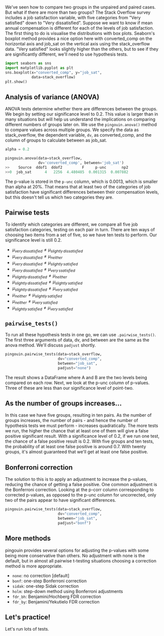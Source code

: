 We've seen how to compare two groups in the unpaired and paired cases. But what if there are more than two groups? The Stack Overflow survey includes a job satisfaction variable, with five categories from "Very satisfied" down to "Very dissatisfied". Suppose we want to know if mean annual compensation is different for each of the levels of job satisfaction. The first thing to do is visualise the distributions with box plots. Seaborn's boxplot method provides a nice option here with converted_comp on the horizontal axis and job_sat on the vertical axis using the stack_overflow data. "Very satisfied" looks slightly higher than the others, but to see if they are significantly different, we'll need to use hypothesis tests.
```Python
import seaborn as sns
import matplotlib.pyplot as plt
sns.boxplot(x="converted_comp", y="job_sat",
			data=stack_overflow)
plt.show()
```
## Analysis of variance (ANOVA)
ANOVA tests determine whether there are differences between the groups. We begin by setting our significance level to 0.2. This value is larger than in many situations but will help us understand the implications on comparing different numbers of groups later on. We use the `pingouin.anova()` method to compare values across multiple groups. We specify the data as stack_overflow, the dependent variable, `dv`, as converted_comp, and the column of groups to calculate between as job_sat. 
```Python
alpha = 0.2

pingouin.anova(data=stack_overflow,
			   dv='converted_comp', between='job_sat')
>>    Source  ddof1  ddof2         F     p-unc       np2
>>0  job_sat      4   2256  4.480485  0.001315  0.007882
```
The p-value is stored in the `p-unc` column, which is 0.0013, which is smaller than alpha at 20%. That means that at least two of the categories of job satisfaction have significant differences between their compensation levels, but this doesn't tell us which two categories they are.
## Pairwise tests
To identify which categories are different, we compare all five job satisfaction categories, testing on each pair in turn. There are ten ways of choosing two items from a set of five, so we have ten tests to perform. Our significance level is still 0.2.
- $\mu_{very \, dissatisfied} \neq \mu_{slightly \, dissatisfied}$
- $\mu_{very \, dissatisfied} \neq \mu_{neither}$
- $\mu_{very \, dissatisfied} \neq \mu_{slightly \, satisfied}$
- $\mu_{very \, dissatisfied} \neq \mu_{very \, ssatisfied}$
- $\mu_{slightly \, dissatisfied} \neq \mu_{neither}$
- $\mu_{slightly \, dissatisfied} \neq \mu_{slightly \, satisfied}$
- $\mu_{slightly \, dissatisfied} \neq \mu_{very \, satisfied}$
- $\mu_{neither} \neq \mu_{slightly \, satisfied}$
- $\mu_{neither} \neq \mu_{very \, satisfied}$
- $\mu_{slightly \, satisfied} \neq \mu_{very \, satisfied}$
## `pairwise_tests()`
To run all these hypothesis tests in one go, we can use `.pairwise_tests()`. The first three arguments of data, dv, and between are the same as the anova method. We'll discuss `padjust` shortly. 
```Python
pingouin.pairwise_tests(data=stack_overflow,
						dv="converted_comp",
						between="job_sat",
						padjust="none")
```
The result shows a DataFrame where A and B are the two levels being compared on each row. Next, we look at the p-unc column of p-values. Three of these are less than our significance level of point-two.
## As the number of groups increases...
In this case we have five groups, resulting in ten pairs. As the number of groups increases, the number of pairs - and hence the number of hypothesis tests we must perform - increases quadratically. The more tests we run, the higher the chance that at least one of them will give a false positive significant result. With a significance level of 0.2, if we run one test, the chance of a false positive result is 0.2. With five groups and ten tests, the probability of at least one false positive is around 0.7. With twenty groups, it's almost guaranteed that we'll get at least one false positive.
## Bonferroni correction
The solution to this is to apply an adjustment to increase the p-values, reducing the chance of getting a false positive. One common adjustment is the Bonferroni correction. Looking at the p-corr column corresponding to corrected p-values, as opposed to the p-unc column for uncorrected, only two of the pairs appear to have significant differences.
```Python
pingouin.pairwise_tests(data=stack_overflow,
						dv="converted_comp",
						between="job_sat",
						padjust="bonf")
```
## More methods
pingouin provides several options for adjusting the p-values with some being more conservative than others. No adjustment with none is the default, but in almost all pairwise t-testing situations choosing a correction method is more appropriate.
- `none`: no correction \[default]
- `bonf`: one-step Bonferroni correction
- `sidak`: one-step Sidak correction
- `holm`: step-down method using Bonferroni adjustments
- `fdr_bh`: Benjamini/Hochberg FDR correction
- `fdr_by`: Benjamini/Yekutielo FDR correction
## Let's practice!
Let's run lots of tests.